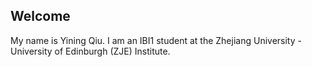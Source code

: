  ## Welcome 

My name is Yining Qiu. 
I am an IBI1 student at the Zhejiang University - University of Edinburgh (ZJE) Institute.


